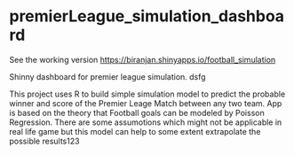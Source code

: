 # premierLeague_simulation_dashboard

See the working version  https://biranjan.shinyapps.io/football_simulation

Shinny dashboard for premier league simulation. dsfg

 This project uses R to build simple simulation model to predict the probable winner and score of the Premier Leage Match
 between any two team. App is based on the theory that Football goals can be modeled by Poisson Regression. There are some 
 assumotions which might not be applicable in real life game but this model can help to some extent extrapolate the possible
 results123 
